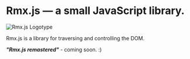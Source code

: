 Rmx.js — a small JavaScript library.
====================================

![Rmx.js Logotype](http://s32.postimg.org/xx72cgtpx/zky_Vr_Vw_Vtp_Aoam_0_FKk1a0_Ll_Ji_WOozzte_J1p_Nx_Xrz_QPUE7n.png)

Rmx.js is a library for traversing and controlling the DOM.

***"Rmx.js remastered"*** - coming soon. :)

